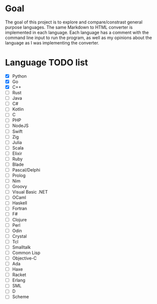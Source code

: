 # Goal
The goal of this project is to explore and compare/constrast general purpose languages. The same Markdown to HTML converter is implemented in each language. Each language has a comment with the command line input to run the program, as well as my opinions about the language as I was implementing the converter.

# Language TODO list
- [x] Python                
- [x] Go                    
- [x] C++              
- [ ] Rust                  
- [ ] Java                  
- [ ] C#                    
- [ ] Kotlin                
- [ ] C                     
- [ ] PHP                       
- [ ] NodeJS       
- [ ] Swift                 
- [ ] Zig                   
- [ ] Julia                 
- [ ] Scala                 
- [ ] Elixir                
- [ ] Ruby
- [ ] Blade                 
- [ ] Pascal/Delphi         
- [ ] Prolog
- [ ] Nim                   
- [ ] Groovy                
- [ ] Visual Basic .NET     
- [ ] OCaml                 
- [ ] Haskell               
- [ ] Fortran               
- [ ] F#                    
- [ ] Clojure               
- [ ] Perl                  
- [ ] Odin                  
- [ ] Crystal               
- [ ] Tcl                   
- [ ] Smalltalk
- [ ] Common Lisp           
- [ ] Objective-C           
- [ ] Ada                   
- [ ] Haxe                  
- [ ] Racket                
- [ ] Erlang                
- [ ] SML               
- [ ] D                     
- [ ] Scheme          